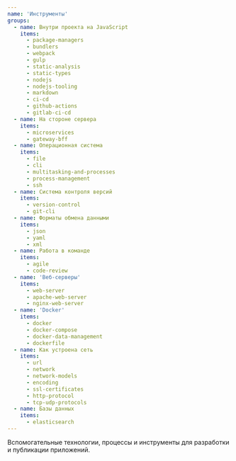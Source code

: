 ```yaml
---
name: 'Инструменты'
groups:
  - name: Внутри проекта на JavaScript
    items:
      - package-managers
      - bundlers
      - webpack
      - gulp
      - static-analysis
      - static-types
      - nodejs
      - nodejs-tooling
      - markdown
      - ci-cd
      - github-actions
      - gitlab-ci-cd
  - name: На стороне сервера
    items:
      - microservices
      - gateway-bff
  - name: Операционная система
    items:
      - file
      - cli
      - multitasking-and-processes
      - process-management
      - ssh
  - name: Система контроля версий
    items:
      - version-control
      - git-cli
  - name: Форматы обмена данными
    items:
      - json
      - yaml
      - xml
  - name: Работа в команде
    items:
      - agile
      - code-review
  - name: 'Веб-серверы'
    items:
      - web-server
      - apache-web-server
      - nginx-web-server
  - name: 'Docker'
    items:
      - docker
      - docker-compose
      - docker-data-management
      - dockerfile
  - name: Как устроена сеть
    items:
      - url
      - network
      - network-models
      - encoding
      - ssl-certificates
      - http-protocol
      - tcp-udp-protocols
  - name: Базы данных
    items:
      - elasticsearch
---
```


Вспомогательные технологии, процессы и инструменты для разработки и публикации приложений.
